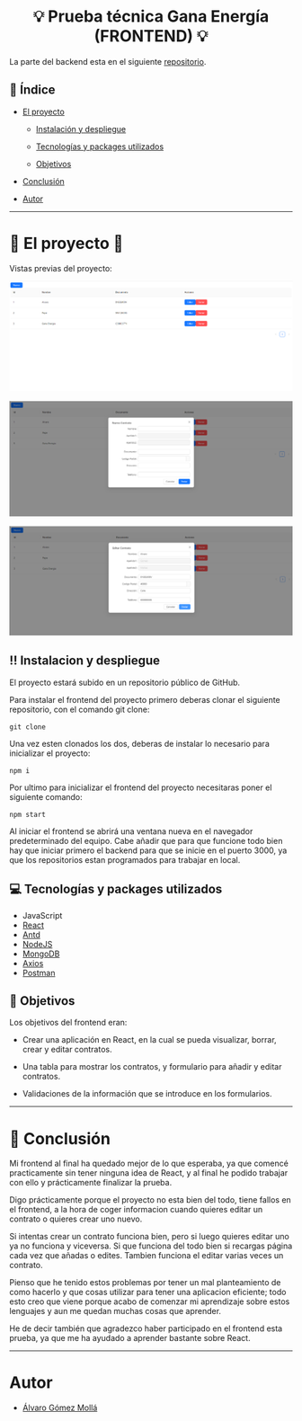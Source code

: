 # <center>:bulb: Prueba técnica Gana Energía (FRONTEND) :bulb:</center>

La parte del backend esta en el siguiente [repositorio](https://github.com/alvaroo243/backend_gana).

## :round_pushpin: Índice

- [El proyecto](#el-proyecto)

    - [Instalación y despliegue](#instalacion-y-despliegue)

    - [Tecnologías y packages utilizados](#tecnologías-y-packages-utilizados)

    - [Objetivos](#objetivos)

- [Conclusión](#conclusión)

- [Autor](#autor)

---

# :battery: El proyecto :battery:

Vistas previas del proyecto:

![foto](./src/assets/escritorio.png)

![foto](./src/assets/nuevoContrato.png)

![foto](./src/assets/editarContrato.png)

## :bangbang: Instalacion y despliegue

El proyecto estará subido en un repositorio público de GitHub.

Para instalar el frontend del proyecto primero deberas clonar el siguiente repositorio, con el comando git clone:

``` 
git clone
```

Una vez esten clonados los dos, deberas de instalar lo necesario para inicializar el proyecto:

```
npm i
```

Por ultimo para inicializar el frontend del proyecto necesitaras poner el siguiente comando: 

```
npm start
```

Al iniciar el frontend se abrirá una ventana nueva en el navegador predeterminado del equipo.
Cabe añadir que para que funcione todo bien hay que iniciar primero el backend para que se inicie en el puerto 3000, ya que los repositorios estan programados para trabajar en local.

## :computer: Tecnologías y packages utilizados

- JavaScript
- [React](https://es.reactjs.org/)
- [Antd](https://ant.design/)
- [NodeJS](https://nodejs.org/)
- [MongoDB](https://www.mongodb.com/)
- [Axios](https://axios-http.com/)
- [Postman](https://www.postman.com/)

## :dart: Objetivos

Los objetivos del frontend eran:

- Crear una aplicación en React, en la cual se pueda visualizar, borrar, crear y editar contratos.

- Una tabla para mostrar los contratos, y formulario para añadir y editar contratos.

- Validaciones de la información que se introduce en los formularios.

---

# :scroll: Conclusión

Mi frontend al final ha quedado mejor de lo que esperaba, ya que comencé practicamente sin tener ninguna idea de React, y al final he podido trabajar con ello y prácticamente finalizar la prueba. 

Digo prácticamente porque el proyecto no esta bien del todo, tiene fallos en el frontend, a la hora de coger informacion cuando quieres editar un contrato o quieres crear uno nuevo.

Si intentas crear un contrato funciona bien, pero si luego quieres editar uno ya no funciona y viceversa. Si que funciona del todo bien si recargas página cada vez que añadas o edites. Tambien funciona el editar varias veces un contrato.

Pienso que he tenido estos problemas por tener un mal planteamiento de como hacerlo y que cosas utilizar para tener una aplicacion eficiente; todo esto creo que viene porque acabo de comenzar mi aprendizaje sobre estos lenguajes y aun me quedan muchas cosas que aprender.

He de decir también que agradezco haber participado en el frontend esta prueba, ya que me ha ayudado a aprender bastante sobre React.

---

# Autor

- [Álvaro Gómez Mollá](https://github.com/alvaroo243)